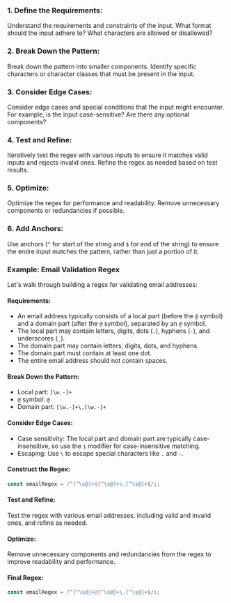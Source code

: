 ### 1. Define the Requirements:
Understand the requirements and constraints of the input. What format should the input adhere to? What characters are allowed or disallowed?

### 2. Break Down the Pattern:
Break down the pattern into smaller components. Identify specific characters or character classes that must be present in the input.

### 3. Consider Edge Cases:
Consider edge cases and special conditions that the input might encounter. For example, is the input case-sensitive? Are there any optional components?

### 4. Test and Refine:
Iteratively test the regex with various inputs to ensure it matches valid inputs and rejects invalid ones. Refine the regex as needed based on test results.

### 5. Optimize:
Optimize the regex for performance and readability. Remove unnecessary components or redundancies if possible.

### 6. Add Anchors:
Use anchors (`^` for start of the string and `$` for end of the string) to ensure the entire input matches the pattern, rather than just a portion of it.

### Example: Email Validation Regex
Let's walk through building a regex for validating email addresses:

#### Requirements:
- An email address typically consists of a local part (before the `@` symbol) and a domain part (after the `@` symbol), separated by an `@` symbol.
- The local part may contain letters, digits, dots (`.`), hyphens (`-`), and underscores (`_`).
- The domain part may contain letters, digits, dots, and hyphens.
- The domain part must contain at least one dot.
- The entire email address should not contain spaces.

#### Break Down the Pattern:
- Local part: `[\w.-]+`
- `@` symbol: `@`
- Domain part: `[\w.-]+\.[\w.-]+`

#### Consider Edge Cases:
- Case sensitivity: The local part and domain part are typically case-insensitive, so use the `i` modifier for case-insensitive matching.
- Escaping: Use `\` to escape special characters like `.` and `-`.

#### Construct the Regex:
```javascript
const emailRegex = /^[^\s@]+@[^\s@]+\.[^\s@]+$/i;
```

#### Test and Refine:
Test the regex with various email addresses, including valid and invalid ones, and refine as needed.

#### Optimize:
Remove unnecessary components and redundancies from the regex to improve readability and performance.

#### Final Regex:
```javascript
const emailRegex = /^[^\s@]+@[^\s@]+\.[^\s@]+$/i;
```